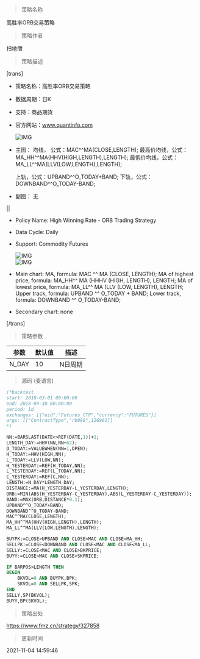 
> 策略名称

高胜率ORB交易策略

> 策略作者

扫地僧

> 策略描述

[trans]
- 策略名称：高胜率ORB交易策略
- 数据周期：日K
- 支持：商品期货
- 官方网站：www.quantinfo.com

   ![IMG](https://www.fmz.cn/upload/asset/860ae7cefa35c714a7f3c028ad77e656.png) 

- 主图：
  均线，           公式：MAC^^MA(CLOSE,LENGTH);
  最高价均线，公式：MA_HH^^MA(HHV(HIGH,LENGTH),LENGTH);
  最低价均线，公式：MA_LL^^MA(LLV(LOW,LENGTH),LENGTH);
  
  上轨，公式：UPBAND^^O_TODAY+BAND;
  下轨，公式：DOWNBAND^^O_TODAY-BAND;

- 副图：
   无

||

- Policy Name: High Winning Rate - ORB Trading Strategy
- Data Cycle: Daily
- Support: Commodity Futures

  ![IMG](https://www.fmz.cn/upload/asset/5af37a668117bf82ffd3270e6792752f.png)  
  ![IMG](https://www.fmz.cn/upload/asset/bdafbb088fd859227800705a1c16edca.png) 

- Main chart:
  MA, formula: MAC ^^ MA (CLOSE, LENGTH);
  MA of highest price, formula: MA_HH^^ MA (HHHV (HIGH, LENGTH), LENGTH;
  MA of lowest price, formula: MA_LL^^ MA (LLV (LOW, LENGTH), LENGTH;
  Upper track, formula: UPBAND ^^ O_TODAY + BAND;
  Lower track, formula: DOWNBAND ^^ O_TODAY-BAND;

- Secondary chart:
  none

[/trans]

> 策略参数



|参数|默认值|描述|
|----|----|----|
|N_DAY|10|N日周期|N day cycle|


> 源码 (麦语言)

``` pascal
(*backtest
start: 2018-03-01 00:00:00
end: 2018-09-30 00:00:00
period: 1d
exchanges: [{"eid":"Futures_CTP","currency":"FUTURES"}]
args: [["ContractType","rb888",126961]]
*)

NN:=BARSLAST(DATE<>REF(DATE,1))+1;
LENGTH_DAY:=HHV(NN,NN+62);
O_TODAY:=VALUEWHEN(NN=1,OPEN);
H_TODAY:=HHV(HIGH,NN);
L_TODAY:=LLV(LOW,NN);
H_YESTERDAY:=REF(H_TODAY,NN);
L_YESTERDAY:=REF(L_TODAY,NN);
C_YESTERDAY:=REF(C,NN);
LENGTH:=N_DAY*LENGTH_DAY;
DISTANCE:=MA(H_YESTERDAY-L_YESTERDAY,LENGTH);
ORB:=MIN(ABS(H_YESTERDAY-C_YESTERDAY),ABS(L_YESTERDAY-C_YESTERDAY));
BAND:=MAX(ORB,DISTANCE*0.1);
UPBAND^^O_TODAY+BAND;
DOWNBAND^^O_TODAY-BAND;
MAC^^MA(CLOSE,LENGTH);
MA_HH^^MA(HHV(HIGH,LENGTH),LENGTH);
MA_LL^^MA(LLV(LOW,LENGTH),LENGTH);

BUYPK:=CLOSE>UPBAND AND CLOSE>MAC AND CLOSE>MA_HH;
SELLPK:=CLOSE<DOWNBAND AND CLOSE<MAC AND CLOSE<MA_LL;
SELLY:=CLOSE<MAC AND CLOSE>BKPRICE;
BUYY:=CLOSE>MAC AND CLOSE<SKPRICE;

IF BARPOS>LENGTH THEN
BEGIN 
	BKVOL=0 AND BUYPK,BPK;
	SKVOL=0 AND SELLPK,SPK;
END
SELLY,SP(BKVOL);
BUYY,BP(SKVOL);

```

> 策略出处

https://www.fmz.cn/strategy/327858

> 更新时间

2021-11-04 14:59:46
